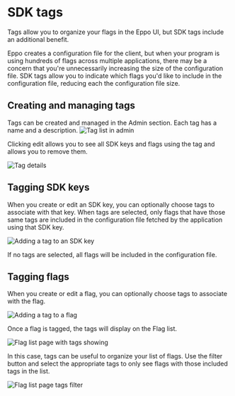 # SDK tags

Tags allow you to organize your flags in the Eppo UI, but SDK tags include an additional benefit.

Eppo creates a configuration file for the client, but when your program is using hundreds of flags across multiple applications, there may be a concern that you're unnecessarily increasing the size of the configuration file. SDK tags allow you to indicate which flags you'd like to include in the configuration file, reducing each the configuration file size.

## Creating and managing tags

Tags can be created and managed in the Admin section. Each tag has a name and a description. 
![Tag list in admin](/img/feature-flagging/tags/tag-list.png)

Clicking edit allows you to see all SDK keys and flags using the tag and allows you to remove them.

![Tag details](/img/feature-flagging/tags/tag-details.png)

## Tagging SDK keys

When you create or edit an SDK key, you can optionally choose tags to associate with that key. When tags are selected, only flags that have those same tags are included in the configuration file fetched by the application using that SDK key.

![Adding a tag to an SDK key](/img/feature-flagging/tags/sdk-key-tags.png)

If no tags are selected, all flags will be included in the configuration file.

## Tagging flags

When you create or edit a flag, you can optionally choose tags to associate with the flag.

![Adding a tag to a flag](/img/feature-flagging/tags/flag-tags.png)

Once a flag is tagged, the tags will display on the Flag list.

![Flag list page with tags showing](/img/feature-flagging/tags/flag-list-tags.png)

In this case, tags can be useful to organize your list of flags. Use the filter button and select the appropriate tags to only see flags with those included tags in the list.

![Flag list page tags filter](/img/feature-flagging/tags/flag-list-tag-filter.png)
